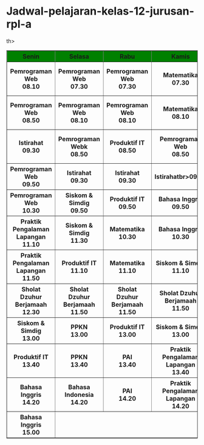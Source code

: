 # Jadwal-pelajaran-kelas-12-jurusan-rpl-a

<!DOCTYPE html>
<html>
<head>

<title>Tugas</title>
</head>
<body>
<table border="1">
<tr style = "background-color : green;">
	<th>Senin</th>
	<th>Selasa</th>
	<th>Rabu</th>
	<th>Kamis</th>
	<th>Jum'at</th>
</tr>
<tr>
    <th>Pemrograman Web<br>08.10</th>
    <th>Pemrograman Web<br>07.30</th>
    <th>Pemrograman Web<br>07.30</th>
    <th>Matematika<br>07.30</th>
    <th>Praktik Pengalaman Lapangan<br>07.00</th>
</tr>
<tr>
	<th>Pemrograman Web<br>08.50</t>
	<th>Pemrograman Web<br>08.10</th>
	<th>Pemrograman Web<br>08.10</th>
	<th>Matematika<br>08.10</th>
	<th>Praktik Pengalaman Lapangan<br>08.10</th>
</tr>
<tr>
	<th>Istirahat<br>09.30</th>
	<th>Pemrograman Webk<br>08.50</th>
	<th>Produktif IT<br>08.50</th>
	<th>Pemrograman Web<br>08.50</th>
	<th>Praktik Pengalaman Lapangan<br>08.50</th>
</tr>
<tr>
	<th>Pemrograman Web<br>09.50</th>
	<th>Istirahat<br>09.30</th>
	<th>Istirahat<br>09.30</th>
	<th>Istirahatbr>09.30</th>
	<th>Istirahat<br>09.30</th>
</tr>
<tr>
	<th>Pemrograman Web<br>10.30</th>
	<th>Siskom & Simdig<br>09.50</th>
	<th>Produktif IT<br>09.50</th>
	<th>Bahasa Inggris<br>09.50</th>
	<th>Produktif IT<br>09.50</th>
</tr>
<tr>
	<th>Praktik Pengalaman Lapangan<br>11.10</th>
	<th>Siskom & Simdig<br>11.30</th>
	<th>Matematika<br>10.30</th>
	<th>Bahasa Inggris<br>10.30</th>
  <th>Produktif IT<br>10.30</th>th>
</tr>
<tr>
	<th>Praktik Pengalaman Lapangan<br>11.50</th>
	<th>Produktif IT<br>11.10</th>
	<th>Matematika<br>11.10</th>
	<th>Siskom & Simdig<br>11.10</th>
  <th>Produktif IT<br>11.10</th>
</tr>
<tr>
	<th>Sholat Dzuhur Berjamaah<br>12.30</th>
	<th>Sholat Dzuhur Berjamaah<br>11.50</th>
	<th>Sholat Dzuhur Berjamaah<br>11.50</th>
	<th>Sholat Dzuhur Berjamaah<br>11.50</th>
  <th>Pulang Sekolah<br>11.50</th>
</tr>
<tr>
	<th>Siskom & Simdig<br>13.00</th>
	<th>PPKN<br>13.00</th>
	<th>Produktif IT<br>13.00</th>
	<th>Siskom & Simdig<br>13.00</th>
  <th>Pulang Sekolah<br>12.30</th>
</tr>
<tr>
	<th>Produktif IT<br>13.40</th>
	<th>PPKN<br>13.40</th>
  <th>PAI<br>13.40</th>
  <th>Praktik Pengalaman Lapangan<br>13.40</th>
  <th>Pulang Sekolah<br>13.00</th>
</tr>
  <tr>
    <th>Bahasa Inggris<br>14.20</th>
    <th>Bahasa Indonesia<br>14.20</th>
    <th>PAI<br>14.20</th>
    <th>Praktik Pengalaman Lapangan<br>14.20</th>
    <th>Pulang Sekolah<br>13.40</th>
  </tr>
  <tr>
    <th>Bahasa Inggris<br>15.00</th>
  </tr>
</html>
</table>
</body>
